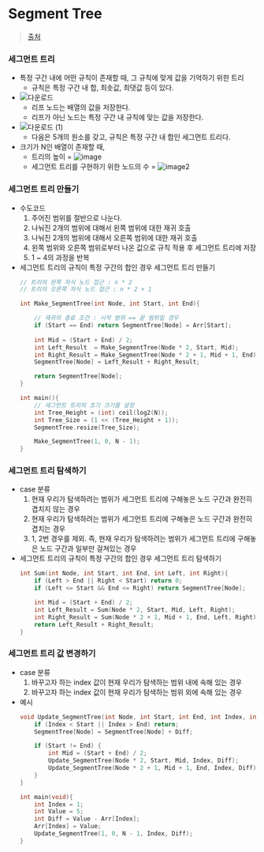 # Segment Tree

> [출처](https://yabmoons.tistory.com/431)

### 세그먼트 트리

- 특정 구간 내에 어떤 규칙이 존재할 때, 그 규칙에 맞게 값을 기억하기 위한 트리
    - 규칙은 특정 구간 내 합, 최솟값, 최댓값 등이 있다.
- ![다운로드](https://user-images.githubusercontent.com/52440668/93298759-57268300-f7e3-11ea-9985-b9d2f2c33f39.png)
    - 리프 노드는 배열의 값을 저장한다.
    - 리프가 아닌 노드는 특정 구간 내 규칙에 맞는 값을 저장한다.
- ![다운로드 (1)](https://user-images.githubusercontent.com/52440668/93298850-f91f8d00-f82e-11ea-8b63-0e85c17b7f33.png)
    - 다음은 5개의 원소를 갖고, 규칙은 특정 구간 내 합인 세그먼트 트리다.
- 크기가 N인 배열이 존재할 때,
    - 트리의 높이 = ![image](https://user-images.githubusercontent.com/52440668/93299123-8367f100-f82f-11ea-903e-fcbb6ab89044.png)
    - 세그먼트 트리를 구현하기 위한 노드의 수 = ![image2](https://user-images.githubusercontent.com/52440668/93299208-ab575480-f82f-11ea-930d-122ffb47233a.png)

### 세그먼트 트리 만들기

- 수도코드
    1. 주어진 범위를 절반으로 나눈다.
    2. 나눠진 2개의 범위에 대해서 왼쪽 범위에 대한 재귀 호출
    3. 나눠진 2개의 범위에 대해서 오른쪽 범위에 대한 재귀 호출
    4. 왼쪽 범위와 오른쪽 범위로부터 나온 값으로 규칙 적용 후 세그먼트 트리에 저장
    5. 1 ~ 4의 과정을 반복
- 세그먼트 트리의 규칙이 특정 구간의 합인 경우 세그먼트 트리 만들기
    ```cpp
    // 트리의 왼쪽 자식 노드 접근 : n * 2
    // 트리의 오른쪽 자식 노드 접근 : n * 2 + 1

    int Make_SegmentTree(int Node, int Start, int End){

        // 재귀의 종료 조건 : 시작 범위 == 끝 범위일 경우
        if (Start == End) return SegmentTree[Node] = Arr[Start];
        
        int Mid = (Start + End) / 2;
        int Left_Result  = Make_SegmentTree(Node * 2, Start, Mid);
        int Right_Result = Make_SegmentTree(Node * 2 + 1, Mid + 1, End);
        SegmentTree[Node] = Left_Result + Right_Result;
    
        return SegmentTree[Node];
    }
    
    int main(){
        // 세그먼트 트리의 초기 크기를 설정
        int Tree_Height = (int) ceil(log2(N));
        int Tree_Size = (1 << (Tree_Height + 1));
        SegmentTree.resize(Tree_Size);

        Make_SegmentTree(1, 0, N - 1);
    }
    ```

### 세그먼트 트리 탐색하기

- case 분류
    1. 현재 우리가 탐색하려는 범위가 세그먼트 트리에 구해놓은 노드 구간과 완전히 겹치지 않는 경우
    2. 현재 우리가 탐색하려는 범위가 세그먼트 트리에 구해놓은 노드 구간과 완전히 겹치는 경우
    3. 1, 2번 경우를 제외. 즉, 현재 우리가 탐색하려는 범위가 세그먼트 트리에 구해놓은 노드 구간과 일부만 걸쳐있는 경우
- 세그먼트 트리의 규칙이 특정 구간의 합인 경우 세그먼트 트리 탐색하기
    ```cpp
    int Sum(int Node, int Start, int End, int Left, int Right){
        if (Left > End || Right < Start) return 0;
        if (Left <= Start && End <= Right) return SegmentTree[Node];
    
        int Mid = (Start + End) / 2;
        int Left_Result = Sum(Node * 2, Start, Mid, Left, Right);
        int Right_Result = Sum(Node * 2 + 1, Mid + 1, End, Left, Right);
        return Left_Result + Right_Result;
    }
    ```

### 세그먼트 트리 값 변경하기

- case 분류
    1. 바꾸고자 하는 index 값이 현재 우리가 탐색하는 범위 내에 속해 있는 경우
    2. 바꾸고자 하는 index 값이 현재 우리가 탐색하는 범위 외에 속해 있는 경우
- 예시
    ```cpp
    void Update_SegmentTree(int Node, int Start, int End, int Index, int Diff){
        if (Index < Start || Index > End) return;
        SegmentTree[Node] = SegmentTree[Node] + Diff;
    
        if (Start != End) {
            int Mid = (Start + End) / 2;
            Update_SegmentTree(Node * 2, Start, Mid, Index, Diff);
            Update_SegmentTree(Node * 2 + 1, Mid + 1, End, Index, Diff);
        }
    }
    
    int main(void){
        int Index = 1;
        int Value = 5;
        int Diff = Value - Arr[Index];
        Arr[Index] = Value;
        Update_SegmentTree(1, 0, N - 1, Index, Diff);
    }
    ```
